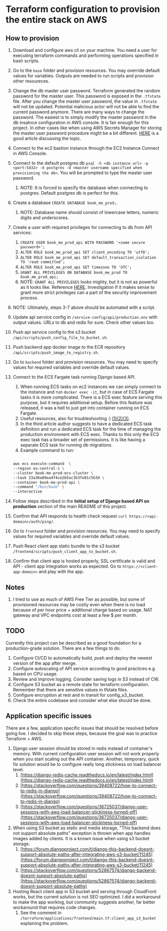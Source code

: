 # Terraform configuration to provision the entire stack on AWS

## How to provision

1. Download and configure aws cli on your machine. You need a user for executing terraform commands and performing operations specified in bash scripts.
2. Go to the `base` folder and provision resources. You may override default values for variables. Outputs are needed to run scripts and provision other resoureces.
3. Change the db master user password. Terraform generated the random password for the master user. This password is exposed in the `.tfstate` file. After you change the master user password, the value in `.tfstate` will not be updated. Potential malicious actor will not be able to find the current password anymore. There are many ways to change the password. The easiest is to simply modify the master password in the db insatnce configuration in AWS console. It is fair enough for this project. In other cases like when using AWS Secrets Manager for storing the master user password procedure might be a bit different. [HERE](https://advancedweb.hu/how-to-remove-the-rds-master-user-password-from-the-terraform-state/) is a good article discussing the topic.
4. Connect to the ec2 bastion instance through the EC2 Instance Connect in AWS Console.
5. Connect to the default postgres db `psql -h <db instance url> -p <port:5432> -d postgres -U <master username specified when provisioning the db>`. You will be prompted to type the master user password.
   1. NOTE: It is forced to specify the database when connecting to postgres. Default postgres db is perfect for this.
6. Create a database `CREATE DATABASE book_me_prod;`.
   1. NOTE: Database name should consist of lowercase letters, numeric digits and underscores.
7. Create a user with required privileges for connecting to db from API services:
   1. `CREATE USER book_me_prod_api WITH PASSWORD '<some secure password>';`
   2. `ALTER ROLE book_me_prod_api SET client_encoding TO 'utf8';`
   3. `ALTER ROLE book_me_prod_api SET default_transaction_isolation TO 'read committed';`
   4. `ALTER ROLE book_me_prod_api SET timezone TO 'UTC';`
   5. `GRANT ALL PRIVILEGES ON DATABASE book_me_prod TO book_me_prod_api;`
   6. NOTE: `GRANT ALL PRIVILEGES` looks mighty, but it is not as powerful as it looks like. Reference [HERE](https://www.postgresql.org/docs/current/ddl-priv.html). Investigation if it makes sense to grant more strict privileges can a part of the security improvement process.
8. NOTE: Ultimately, steps 3-7 above should be automated with a script.
9. Update api service config in `/service-config/api/production.env` with output values. URLs to db and redis for sure. Check other values too.
10. Push api service config to the s3 bucket `/api/scripts/push_config_file_to_bucket.sh`.
11. Push backend app docker image to the ECR repository `/api/scripts/push_image_to_registry.sh`.
12. Go to `backend` folder and provision resources. You may need to specify values for required variables and override default values.
13. Connect to the ECS Fargate task running Django based API.
    1. When running ECS tasks on ec2 instances we can simply connect to the instance and run `docker exec -it`, but in case of ECS Fargate tasks it is more complicated. There is a ECS exec feature serving this purpose, but it requires additional setup. Before this feature was released, it was a hell to just get into container running on ECS Fargate.
    2. Useful resources, also for troubleshooting :) [(1)](https://aws.amazon.com/blogs/containers/new-using-amazon-ecs-exec-access-your-containers-fargate-ec2/)[(2)](https://aws.amazon.com/premiumsupport/knowledge-center/ecs-error-execute-command/)[(3)](https://www.simplethread.com/aws-ecs-exec-on-ecs-fargate-with-terraform/).
    3. In the third article author suggests to have a dedicated ECS task definition and run a dedicated ECS task for the time of managing the production environment with ECS exec. Thanks to this only the ECS exec task has a broader set of permissions. It is like having a separate ECS task for running db migrations.
    4. Example command to run:

    ```bash

    aws ecs execute-command  \
    --region eu-central-1 \
    --cluster book-me-prod-ecs-cluster \
    --task 23a36a89ea4f4ce2b5ac3b3fe01c5b3d \
    --container book-me-prod-api \
    --command "/bin/bash" \
    --interactive

14. Follow steps described in the **Initial setup of Django based API on production** section of the main README of this project.
15. Confirm that API responds to health check request `curl https://<api-domain>/auth/ping/`.
16. Go to `frontend` folder and provision resources. You may need to specify values for required variables and override default values.
17. Push React client app static bundle to the s3 bucket `/frontend/scripts/push_client_app_to_bucket.sh`.
18. Confirm that client app is hosted properly, SSL certificate is valid and API - client app integration works as expected. Go to `https://<client-app-domain>` and play with the app.

## Notes

1. I tried to use as much of AWS Free Tier as possible, but some of provisioned resources may be costly even when there is no load because of per hour price + additional charge based on usage. NAT gateway and VPC endpoints cost at least a few $ per month.

## TODO

Currently this project can be described as a good foundation for a production-grade solution. There are a few things to do.

1. Configure CI/CD to automatically build, push and deploy the newest version of the app after merge.
2. Configure autoscaling of API service according to good practices e.g based on CPU usage.
3. Review and improve logging. Consider saving logs in S3 instead of CW.
4. Configure S3 bucket as a remote state for terraform configuration. Remember that there are sensitive values in tfstate files.
5. Configure encryption at rest and in transit for config_s3_bucket.
6. Check the entire codebase and consider what else should be done.

## Application specific issues

There are a few, application specific issues that should be resolved before going live. I decided to skip these steps, because the goal was to practice Terraform + AWS.

1. Django user session should be stored in redis instead of container's memory. With current configuration user session will not work properly when you start scaling out the API container. Another, temporary, quick fix solution would be to configure really long stickiness on load balancer level.
   1. [https://django-redis-cache.readthedocs.io/en/latest/index.html](https://django-redis-cache.readthedocs.io/en/latest/index.html)
   2. [https://stackoverflow.com/questions/39408722/how-to-connect-to-redis-in-django](https://stackoverflow.com/questions/39408722/how-to-connect-to-redis-in-django)
   3. [https://stackoverflow.com/questions/36725037/django-user-sessions-with-aws-load-balancer-stickiness-turned-off](https://stackoverflow.com/questions/36725037/django-user-sessions-with-aws-load-balancer-stickiness-turned-off)
2. When using S3 bucket as static and media storage, "This backend does not support absolute paths" exception is thrown when app handles images added by clients. It is a known issue when using s3 bucket storage.
   1. [https://forum.djangoproject.com/t/django-this-backend-doesnt-support-absolute-paths-after-integrating-aws-s3-bucket/11245](https://forum.djangoproject.com/t/django-this-backend-doesnt-support-absolute-paths-after-integrating-aws-s3-bucket/11245)
   2. [https://stackoverflow.com/questions/52867574/django-backend-doesnt-support-absolute-paths](https://stackoverflow.com/questions/52867574/django-backend-doesnt-support-absolute-paths)
3. Hosting React client app in S3 bucket and serving through CloudFront works, but the current solution is not SEO optimized. I did a workaround to make the app working, but community suggests another, far better workaround that requires code changes.
   1. See the comment in `/terraform/applications/frontend/main.tf:client_app_s3_bucket` explaining the problem.
